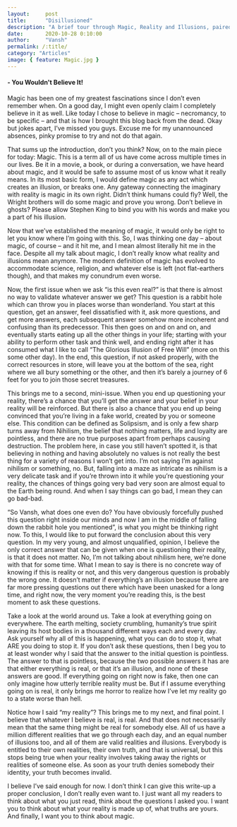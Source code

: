 ```yaml
---
layout:     post
title:      "Disillusioned"
description: "A brief tour through Magic, Reality and Illusions, paired with a slight detour into Nihilism."
date:       2020-10-28 0:10:00
author:     "Vansh"
permalink: /:title/
category: "Articles"
image: { feature: Magic.jpg }
---
```


#### - You Wouldn't Believe It!


Magic has been one of my greatest fascinations since I don’t even remember when. On a good day, I might even openly claim I completely believe in it as well. Like today I chose to believe in magic – necromancy, to be specific – and that is how I brought this blog back from the dead. Okay but jokes apart, I’ve missed you guys. Excuse me for my unannounced absences, pinky promise to try and not do that again.

That sums up the introduction, don’t you think? Now, on to the main piece for today: Magic. This is a term all of us have come across multiple times in our lives. Be it in a movie, a book, or during a conversation, we have heard about magic, and it would be safe to assume most of us know what it really means. In its most basic form, I would define magic as any act which creates an illusion, or breaks one. Any gateway connecting the imaginary with reality is magic in its own right. Didn’t think humans could fly? Well, the Wright brothers will do some magic and prove you wrong. Don’t believe in ghosts? Please allow Stephen King to bind you with his words and make you a part of his illusion.

Now that we’ve established the meaning of magic, it would only be right to let you know where I’m going with this. So, I was thinking one day – about magic, of course – and it hit me, and I mean almost literally hit me in the face. Despite all my talk about magic, I don’t really know what reality and illusions mean anymore. The modern definition of magic has evolved to accommodate science, religion, and whatever else is left (not flat-earthers though), and that makes my conundrum even worse.
 
Now, the first issue when we ask “is this even real?” is that there is almost no way to validate whatever answer we get? This question is a rabbit hole which can throw you in places worse than wonderland. You start at this question, get an answer, feel dissatisfied with it, ask more questions, and get more answers, each subsequent answer somehow more incoherent and confusing than its predecessor.  This then goes on and on and on, and eventually starts eating up all the other things in your life; starting with your ability to perform other task and think well, and ending right after it has consumed what I like to call “The Glorious Illusion of Free Will” (more on this some other day). In the end, this question, if not asked properly, with the correct resources in store, will leave you at the bottom of the sea, right where we all bury something or the other, and then it’s barely a journey of 6 feet for you to join those secret treasures.

This brings me to a second, mini-issue. When you end up questioning your reality, there’s a chance that you’ll get the answer and your belief in your reality will be reinforced. But there is also a chance that you end up being convinced that you’re living in a fake world, created by you or someone else. This condition can be defined as Solipsism, and is only a few sharp turns away from Nihilism, the belief that nothing matters, life and loyalty are pointless, and there are no true purposes apart from perhaps causing destruction. The problem here, in case you still haven’t spotted it, is that believing in nothing and having absolutely no values is not really the best thing for a variety of reasons I won’t get into. I’m not saying I’m against nihilism or something, no. But, falling into a maze as intricate as nihilism is a very delicate task and if you’re thrown into it while you’re questioning your reality, the chances of things going very bad very soon are almost equal to the Earth being round. And when I say things can go bad, I mean they can go bad-bad.

“So Vansh, what does one even do? You have obviously forcefully pushed this question right inside our minds and now I am in the middle of falling down the rabbit hole you mentioned”, is what you might be thinking right now. To this, I would like to put forward the conclusion about this very question. In my very young, and almost unqualified, opinion, I believe the only correct answer that can be given when one is questioning their reality, is that it does not matter. No, I’m not talking about nihilism here, we’re done with that for some time. What I mean to say is there is no concrete way of knowing if this is reality or not, and this very dangerous question is probably the wrong one. It doesn’t matter if everything’s an illusion because there are far more pressing questions out there which have been unasked for a long time, and right now, the very moment you’re reading this, is the best moment to ask these questions.

Take a look at the world around us. Take a look at everything going on everywhere. The earth melting, society crumbling, humanity’s true spirit leaving its host bodies in a thousand different ways each and every day. Ask yourself why all of this is happening, what you can do to stop it, what ARE you doing to stop it. If you don’t ask these questions, then I beg you to at least wonder why I said that the answer to the initial question is pointless. The answer to that is pointless, because the two possible answers it has are that either everything is real, or that it’s an illusion, and none of these answers are good. If everything going on right now is fake, then one can only imagine how utterly terrible reality must be. But if I assume everything going on is real, it only brings me horror to realize how I’ve let my reality go to a state worse than hell.

Notice how I said “my reality”? This brings me to my next, and final point. I believe that whatever I believe is real, is real. And that does not necessarily mean that the same thing might be real for somebody else. All of us have a million different realities that we go through each day, and an equal number of illusions too, and all of them are valid realities and illusions. Everybody is entitled to their own realities, their own truth, and that is universal, but this stops being true when your reality involves taking away the rights or realities of someone else. As soon as your truth denies somebody their identity, your truth becomes invalid.

I believe I’ve said enough for now. I don’t think I can give this write-up a proper conclusion, I don’t really even want to. I just want all my readers to think about what you just read, think about the questions I asked you. I want you to think about what your reality is made up of, what truths are yours. And finally, I want you to think about magic.
